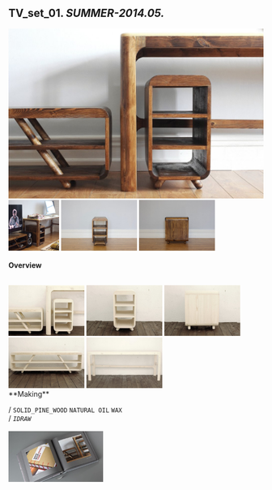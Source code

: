 
## TV_set_01. _SUMMER-2014.05._  
![TV_set_01](/projects/TV_set_01/100.jpg)<a href="https://ewwgene.github.io/projects/TV_set_01/101.jpg"><img src="/projects/TV_set_01/101.jpg" height="100"></a> <a href="https://ewwgene.github.io/projects/TV_set_01/102.jpg"><img src="/projects/TV_set_01/102.jpg" height="100"></a> <a href="https://ewwgene.github.io/projects/TV_set_01/103.jpg"><img src="/projects/TV_set_01/103.jpg" height="100"></a> 
<br>  
**Overview**  
 
<br>
<a href="https://ewwgene.github.io/projects/TV_set_01/Making/001.jpg"><img src="/projects/TV_set_01/Making/001.jpg" height="100"></a> <a href="https://ewwgene.github.io/projects/TV_set_01/Making/005.jpg"><img src="/projects/TV_set_01/Making/005.jpg" height="100"></a> <a href="https://ewwgene.github.io/projects/TV_set_01/Making/006.jpg"><img src="/projects/TV_set_01/Making/006.jpg" height="100"></a> <a href="https://ewwgene.github.io/projects/TV_set_01/Making/008.jpg"><img src="/projects/TV_set_01/Making/008.jpg" height="100"></a> <a href="https://ewwgene.github.io/projects/TV_set_01/Making/009.jpg"><img src="/projects/TV_set_01/Making/009.jpg" height="100"></a> <br>  
**Making**  
  
/
`SOLID_PINE_WOOD` `NATURAL OIL` `WAX`   
/
_`IDRAW`_   
<br>
<a href="https://ewwgene.github.io/projects/TV_set_01/300.jpg"><img src="/projects/TV_set_01/300.jpg" height="100"></a> 
